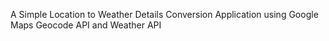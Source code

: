 A Simple Location to Weather Details Conversion Application using Google Maps Geocode API and Weather API